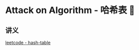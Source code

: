 # Attack on Algorithm - 哈希表 🐝 






<extoc></extoc>

## 讲义

[leetcode - hash-table](https://leetcode-cn.com/leetbook/detail/hash-table/)
